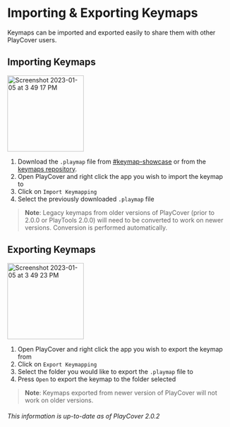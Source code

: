 # Importing & Exporting Keymaps

Keymaps can be imported and exported easily to share them with other PlayCover users.

## Importing Keymaps

<img width="173" alt="Screenshot 2023-01-05 at 3 49 17 PM" src="https://user-images.githubusercontent.com/78054566/210877529-114926f9-b760-423c-a1b2-fc02b95d0a6a.png">

1. Download the `.playmap` file from [#keymap-showcase](https://discord.com/channels/871829896492642387/922068254569160745) or from the [keymaps repository](https://github.com/PlayCover/keymaps). 
2. Open PlayCover and right click the app you wish to import the keymap to
3. Click on `Import Keymapping`
4. Select the previously downloaded `.playmap` file
> __Note__: Legacy keymaps from older versions of PlayCover (prior to 2.0.0 or PlayTools 2.0.0) will need to be converted to work on newer versions. Conversion is performed automatically.

## Exporting Keymaps

<img width="173" alt="Screenshot 2023-01-05 at 3 49 23 PM" src="https://user-images.githubusercontent.com/78054566/210877641-b05c6503-4482-4840-8e30-d31d701223e4.png">

1. Open PlayCover and right click the app you wish to export the keymap from
2. Click on `Export Keymapping`
3. Select the folder you would like to export the `.playmap` file to
4. Press `Open` to export the keymap to the folder selected
> __Note__: Keymaps exported from newer version of PlayCover will not work on older versions.

###### This information is up-to-date as of PlayCover 2.0.2
